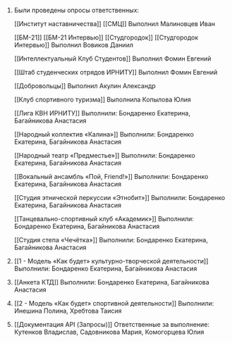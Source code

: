 1. Были проведены опросы ответственных:
	
	[[Институт наставничества]]
	[[СМЦ]]
	Выполнил Малиновцев Иван
	
	[[БМ-21]]
	[[БМ-21 Интервью]]
	[[Студгородок]]
	[[Студгородок Интервью]]
	Выполнил Вовиков Даниил
	
	[[Интеллектуальный Клуб Студентов]]
	Выполнил Фомин Евгений
	
	[[Штаб студенческих отрядов ИРНИТУ]]
	Выполнил Фомин Евгений
	
	[[Добровольцы]]
	Выполнил Акулин Александр
	
	[[Клуб спортивного туризма]]
	Выполнила Копылова Юлия
	
	[[Лига КВН ИРНИТУ]]
	Выполнили: Бондаренко Екатерина, Багайникова Анастасия
	
	[[Народный коллектив «Калина»]]
	Выполнили: Бондаренко Екатерина, Багайникова Анастасия
	
	[[Народный театр «Предместье»]]
	Выполнили: Бондаренко Екатерина, Багайникова Анастасия
	
	[[Вокальный ансамбль «Пой, Friend!»]]
	Выполнили: Бондаренко Екатерина, Багайникова Анастасия
	
	[[Студия этнической перкуссии «Этнобит»]]
	Выполнили: Бондаренко Екатерина, Багайникова Анастасия
	
	[[Танцевально-спортивный клуб «Академик»]]
	Выполнили: Бондаренко Екатерина, Багайникова Анастасия
	
	[[Студия степа «Чечётка»]]
	Выполнили: Бондаренко Екатерина, Багайникова Анастасия

2. [[1 - Модель «Как будет» культурно-творческой деятельности]]
	Выполнили: Бондаренко Екатерина, Багайникова Анастасия

3. [[Анкета КТД]]
	Выполнили: Бондаренко Екатерина, Багайникова Анастасия
	
4. [[2 - Модель «Как будет» спортивной деятельности]]
	Выполнили: Инешина Полина, Хребтова Таисия 

5. [[Документация API (Запросы)]]
	Ответственные за выполнение: Кутенков Владислав, Садовникова Мария, Комогорцева Юлия